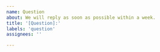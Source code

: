 ```yaml
---
name: Question
about: We will reply as soon as possible within a week.
title: '[Question]:'
labels: 'question'
assignees: ''

---
```



